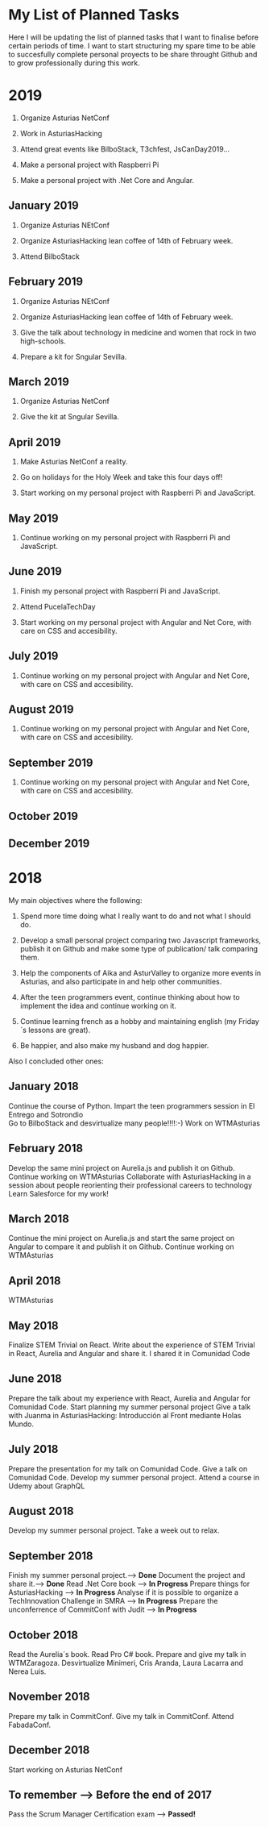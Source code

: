 # My List of Planned Tasks
Here I will be updating the list of planned tasks that I want to finalise before certain periods of time. I want to start structuring my spare time to be able to succesfully complete personal proyects to be share throught Github and to grow professionally during this work. 

# 2019

1. Organize Asturias NetConf

2. Work in AsturiasHacking

3. Attend great events like BilboStack, T3chfest, JsCanDay2019...

4. Make a personal project with Raspberri Pi

5. Make a personal project with .Net Core and Angular.

## January 2019

1. Organize Asturias NEtConf

2. Organize AsturiasHacking lean coffee of 14th of February week.

3. Attend BilboStack

## February 2019

1. Organize Asturias NEtConf

2. Organize AsturiasHacking lean coffee of 14th of February week. 

3. Give the talk about technology in medicine and women that rock in two high-schools.

4. Prepare a kit for Sngular Sevilla.

## March 2019

1. Organize Asturias NetConf

3. Give the kit at Sngular Sevilla.

## April 2019

1. Make Asturias NetConf a reality.

2. Go on holidays for the Holy Week and take this four days off!

3. Start working on my personal project with Raspberri Pi and JavaScript.

## May 2019

1. Continue working on my personal project with Raspberri Pi and JavaScript.

## June 2019

1. Finish my personal project with Raspberri Pi and JavaScript.

2. Attend PucelaTechDay

3. Start working on my personal project with Angular and Net Core, with care on CSS and accesibility.


## July 2019

1. Continue working on my personal project with Angular and Net Core, with care on CSS and accesibility.

## August 2019

1. Continue working on my personal project with Angular and Net Core, with care on CSS and accesibility.

## September 2019

1. Continue working on my personal project with Angular and Net Core, with care on CSS and accesibility.
## October 2019
## December 2019


# 2018
My main objectives where the following:
1. Spend more time doing what I really want to do and not what I should do.

2. Develop a small personal project comparing two Javascript frameworks, publish it on Github and make some type of publication/ talk comparing them. 

3. Help the components of Aika and AsturValley to organize more events in Asturias, and also participate in and help other communities.

4. After the teen programmers event, continue thinking about how to implement the idea and continue working on it.

5. Continue learning french as a hobby and maintaining english (my Friday´s lessons are great).

6. Be happier, and also make my husband and dog happier.

Also I concluded other ones:

## January 2018
Continue the course of Python. 
Impart the teen programmers session in El Entrego and Sotrondio  
Go to BilboStack and desvirtualize many people!!!!:-)
Work on WTMAsturias

## February 2018
Develop the same mini project on Aurelia.js and publish it on Github. 
Continue working on WTMAsturias
Collaborate with AsturiasHacking in a session about people reorienting their professional careers to technology
Learn Salesforce for my work! 

## March 2018
Continue the mini project on Aurelia.js and start the same project on Angular to compare it and publish it on Github. 
Continue working on WTMAsturias

## April 2018
WTMAsturias 

## May 2018
Finalize STEM Trivial on React. 
Write about the experience of STEM Trivial in React, Aurelia and Angular and share it. I shared it in Comunidad Code

## June 2018
Prepare the talk about my experience with React, Aurelia and Angular for Comunidad Code. 
Start planning my summer personal project
Give a talk with Juanma in AsturiasHacking: Introducción al Front mediante Holas Mundo.

## July 2018
Prepare the presentation for my talk on Comunidad Code. 
Give a talk on Comunidad Code.
Develop my summer personal project.
Attend a course in Udemy about GraphQL 

## August 2018
Develop my summer personal project.
Take a week out to relax.

## September 2018
Finish my summer personal project.--> **Done**
Document the project and share it.--> **Done**
Read .Net Core book --> **In Progress**
Prepare things for AsturiasHacking --> **In Progress**
Analyse if it is possible to organize a TechInnovation Challenge in SMRA --> **In Progress**
Prepare the unconferrence of CommitConf with Judit --> **In Progress**

## October 2018
Read the Aurelia´s book.
Read Pro C# book.
Prepare and give my talk in WTMZaragoza.
Desvirtualize Minimeri, Cris Aranda, Laura Lacarra and Nerea Luis.

## November 2018
Prepare my talk in CommitConf.
Give my talk in CommitConf.
Attend FabadaConf.

## December 2018
Start working on Asturias NetConf

## To remember  --> Before the end of 2017
Pass the Scrum Manager Certification exam --> **Passed!**



